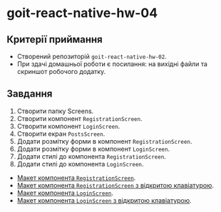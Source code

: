 # goit-react-native-hw-04

## Критерії приймання

- Створений репозиторій `goit-react-native-hw-02`.
- При здачі домашньої роботи є посилання: на вихідні файли та скриншот робочого додатку.

## Завдання​

1. Створити папку Screens.
2. Створити компонент `RegistrationScreen`.
3. Створити компонент `LoginScreen`.
4. Створити екран `PostsScreen`.
5. Додати розмітку форми в компонент `RegistrationScreen`.
6. Додати розмітку форми в компонент `LoginScreen`.
7. Додати стилі до компонента `RegistrationScreen`.
8. Додати стилі до компонента `LoginScreen`.

- [Макет компонента `RegistrationScreen`](<https://www.figma.com/file/YqWLNarVE4x1zkXa6PYJfi/Homework-(Copy)-(Copy)?node-id=3-26&t=XKtrTESvHCJWWJMS-0>).
- [Макет компонента `RegistrationScreen` з відкритою клавіатурою](<https://www.figma.com/file/YqWLNarVE4x1zkXa6PYJfi/Homework-(Copy)-(Copy)?node-id=32-57&t=jZpeABXYpGtE6WlU-0>).
- [Макет компонента `LoginScreen`](<https://www.figma.com/file/YqWLNarVE4x1zkXa6PYJfi/Homework-(Copy)-(Copy)?node-id=12-0&t=tkIKc4K19uOKNunb-0>).
- [Макет компонента `LoginScreen` з відкритою клавіатурою](<https://www.figma.com/file/YqWLNarVE4x1zkXa6PYJfi/Homework-(Copy)-(Copy)?node-id=33-126&t=p8npyqW8trmwF8rr-0>).




